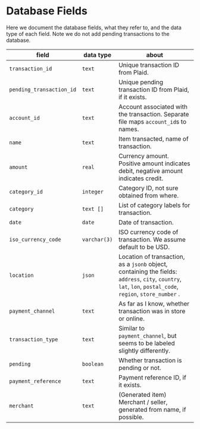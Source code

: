 # Database Fields

Here we document the database fields, what they refer to, and the data type of each field. Note we do not add pending transactions to the database.

| field | data type | about |
| --- | --- | --- |
| `transaction_id` | `text` | Unique transaction ID from Plaid. |
| `pending_transaction_id` | `text` | Unique pending transaction ID from Plaid, if it exists. |
| `account_id` | `text` | Account associated with the transaction. Separate file maps `account_id`s to names. |
| `name` | `text` | Item transacted, name of transaction. |
| `amount` | `real` | Currency amount. Positive amount indicates debit, negative amount indicates credit. |
| `category_id` | `integer` | Category ID, not sure obtained from where. |
| `category` | `text []` | List of category labels for transaction. |
| `date` | `date` | Date of transaction. |
| `iso_currency_code` | `varchar(3)` | ISO currency code of transaction. We assume default to be USD. |
| `location` | `json` | Location of transaction, as a `jsonb` object, containing the fields: `address`, `city`, `country`, `lat`, `lon`, `postal_code`, `region`, `store_number`    . |
| `payment_channel` | `text` | As far as I know, whether transaction was in store or online. |
| `transaction_type` | `text` | Similar to `payment_channel`, but seems to be labeled slightly differently. |
| `pending` | `boolean` | Whether transaction is pending or not. |
| `payment_reference` | `text` | Payment reference ID, if it exists. |
| `merchant` | `text` | (Generated item) Merchant / seller, generated from name, if possible. |
